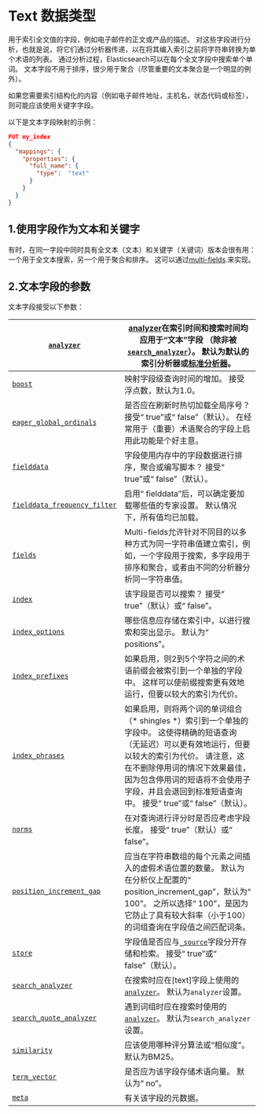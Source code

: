 # Text 数据类型

用于索引全文值的字段，例如电子邮件的正文或产品的描述。 对这些字段进行分析，也就是说，将它们通过分析器传递，以在将其编入索引之前将字符串转换为单个术语的列表。 通过分析过程，Elasticsearch可以在每个全文字段中搜索单个单词。 文本字段不用于排序，很少用于聚合（尽管重要的文本聚合是一个明显的例外）。

如果您需要索引结构化的内容（例如电子邮件地址，主机名，状态代码或标签），则可能应该使用关键字字段。

以下是文本字段映射的示例：

```json
PUT my_index
{
  "mappings": {
    "properties": {
      "full_name": {
        "type":  "text"
      }
    }
  }
}
```



## 1.使用字段作为文本和关键字
有时，在同一字段中同时具有全文本（文本）和关键字（关键词）版本会很有用：一个用于全文本搜索，另一个用于聚合和排序。 这可以通过[multi-fields](https://www.elastic.co/guide/en/elasticsearch/reference/7.6/multi-fields.html).来实现。



## 2.文本字段的参数
文本字段接受以下参数：

| [`analyzer`](https://www.elastic.co/guide/en/elasticsearch/reference/7.6/analyzer.html) | [analyzer](https://www.elastic.co/guide/en/elasticsearch/reference/7.6/analysis.html)在索引时间和搜索时间均应用于“文本”字段 （除非被[`search_analyzer`](https://www.elastic.co/guide/zh-CN/elasticsearch/reference/7.6/search-analyzer.html覆盖)）。 默认为默认的索引分析器或[标准分析器](https://www.elastic.co/guide/zh/elasticsearch/reference/7.6/analysis-standard-analyzer.html)。 |
| ------------------------------------------------------------ | ------------------------------------------------------------ |
| [`boost`](https://www.elastic.co/guide/en/elasticsearch/reference/7.6/mapping-boost.html) | 映射字段级查询时间的增加。 接受浮点数，默认为1.0。           |
| [`eager_global_ordinals`](https://www.elastic.co/guide/en/elasticsearch/reference/7.6/eager-global-ordinals.html) | 是否应在刷新时热切加载全局序号？ 接受“ true”或“ false”（默认）。 在经常用于（重要）术语聚合的字段上启用此功能是个好主意。 |
| [`fielddata`](https://www.elastic.co/guide/en/elasticsearch/reference/7.6/fielddata.html) | 字段使用内存中的字段数据进行排序，聚合或编写脚本？ 接受“ true”或“ false”（默认）。 |
| [`fielddata_frequency_filter`](https://www.elastic.co/guide/en/elasticsearch/reference/7.6/fielddata.html#field-data-filtering) | 启用“ fielddata”后，可以确定要加载哪些值的专家设置。 默认情况下，所有值均已加载。 |
| [`fields`](https://www.elastic.co/guide/en/elasticsearch/reference/7.6/multi-fields.html) | Multi-fields允许针对不同目的以多种方式为同一字符串值建立索引，例如，一个字段用于搜索，多字段用于排序和聚合，或者由不同的分析器分析同一字符串值。 |
| [`index`](https://www.elastic.co/guide/en/elasticsearch/reference/7.6/mapping-index.html) | 该字段是否可以搜索？ 接受“ true”（默认）或“ false”。         |
| [`index_options`](https://www.elastic.co/guide/en/elasticsearch/reference/7.6/index-options.html) | 哪些信息应存储在索引中，以进行搜索和突出显示。 默认为“ positions”。 |
| [`index_prefixes`](https://www.elastic.co/guide/en/elasticsearch/reference/7.6/index-prefixes.html) | 如果启用，则2到5个字符之间的术语前缀会被索引到一个单独的字段中。 这样可以使前缀搜索更有效地运行，但要以较大的索引为代价。 |
| [`index_phrases`](https://www.elastic.co/guide/en/elasticsearch/reference/7.6/index-phrases.html) | 如果启用，则将两个词的单词组合（* shingles *）索引到一个单独的字段中。 这使得精确的短语查询（无延迟）可以更有效地运行，但要以较大的索引为代价。 请注意，这在不删除停用词的情况下效果最佳，因为包含停用词的短语将不会使用子字段，并且会退回到标准短语查询中。 接受“ true”或“ false”（默认）。 |
| [`norms`](https://www.elastic.co/guide/en/elasticsearch/reference/7.6/norms.html) | 在对查询进行评分时是否应考虑字段长度。 接受“ true”（默认）或“ false”。 |
| [`position_increment_gap`](https://www.elastic.co/guide/en/elasticsearch/reference/7.6/position-increment-gap.html) | 应当在字符串数组的每个元素之间插入的虚假术语位置的数量。 默认为在分析仪上配置的“ position_increment_gap”，默认为“ 100”。 之所以选择“ 100”，是因为它防止了具有较大斜率（小于100）的词组查询在字段值之间匹配词条。 |
| [`store`](https://www.elastic.co/guide/en/elasticsearch/reference/7.6/mapping-store.html) | 字段值是否应与[`_source`](https://www.elastic.co/guide/en/elasticsearch/reference/7.6/mapping-source-field.html)字段分开存储和检索。 接受“ true”或“ false”（默认）。 |
| [`search_analyzer`](https://www.elastic.co/guide/en/elasticsearch/reference/7.6/search-analyzer.html) | 在搜索时应在[text]字段上使用的[`analyzer`](https://www.elastic.co/guide/zh/elasticsearch/reference/7.6/analyzer.html)。 默认为`analyzer`设置。 |
| [`search_quote_analyzer`](https://www.elastic.co/guide/en/elasticsearch/reference/7.6/analyzer.html#search-quote-analyzer) | 遇到词组时应在搜索时使用的[`analyzer`](https://www.elastic.co/guide/zh/elasticsearch/reference/7.6/analyzer.html)。 默认为`search_analyzer`设置。 |
| [`similarity`](https://www.elastic.co/guide/en/elasticsearch/reference/7.6/similarity.html) | 应该使用哪种评分算法或“相似度”。 默认为BM25。                |
| [`term_vector`](https://www.elastic.co/guide/en/elasticsearch/reference/7.6/term-vector.html) | 是否应为该字段存储术语向量。 默认为“ no”。                   |
| [`meta`](https://www.elastic.co/guide/en/elasticsearch/reference/7.6/mapping-field-meta.html) | 有关该字段的元数据。                                         |

